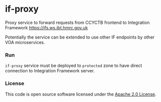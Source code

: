 
# if-proxy

Proxy service to forward requests from CCYCTB frontend to Integration Framework https://ifs.ws.ibt.hmrc.gov.uk

Potentially the service can be extended to use other IF endpoints by other VOA microservices.

### Run

`if-proxy` service must be deployed to `protected` zone to have direct connection to Integration Framework server. 


### License

This code is open source software licensed under the [Apache 2.0 License](http://www.apache.org/licenses/LICENSE-2.0.html).
